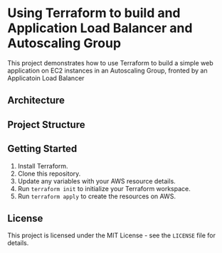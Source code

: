 # Using Terraform to build and Application Load Balancer and Autoscaling Group

This project demonstrates how to use Terraform to build a simple web application on EC2 instances in an Autoscaling Group, fronted by an Applicatoin Load Balancer

## Architecture



## Project Structure



## Getting Started

1. Install Terraform.
2. Clone this repository.
3. Update any variables with your AWS resource details.
4. Run `terraform init` to initialize your Terraform workspace.
5. Run `terraform apply` to create the resources on AWS.


## License

This project is licensed under the MIT License - see the `LICENSE` file for details.
